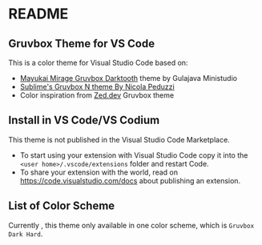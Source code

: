 # README

## Gruvbox Theme for VS Code

This is a color theme for Visual Studio Code based on:

- [Mayukai Mirage Gruvbox Darktooth](https://github.com/GulajavaMinistudio/Mayukai-Theme) theme by Gulajava Ministudio
- [Sublime's Gruvbox N theme By Nicola Peduzzi](https://colorsublime.github.io/themes/Gruvbox-N)
- Color inspiration from [Zed.dev](https://zed.dev) Gruvbox theme

## Install in VS Code/VS Codium

This theme is not published in the Visual Studio Code Marketplace.

- To start using your extension with Visual Studio Code copy it into the `<user home>/.vscode/extensions` folder and restart Code.
- To share your extension with the world, read on https://code.visualstudio.com/docs about publishing an extension.

## List of Color Scheme

Currently , this theme only available in one color scheme, which is `Gruvbox Dark Hard`.

